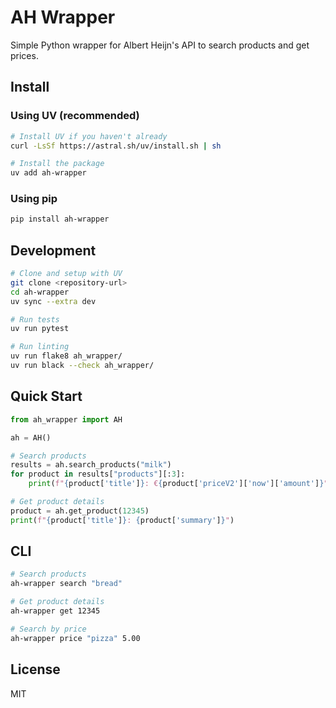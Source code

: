 # AH Wrapper

Simple Python wrapper for Albert Heijn's API to search products and get prices.

## Install

### Using UV (recommended)
```bash
# Install UV if you haven't already
curl -LsSf https://astral.sh/uv/install.sh | sh

# Install the package
uv add ah-wrapper
```

### Using pip
```bash
pip install ah-wrapper
```

## Development

```bash
# Clone and setup with UV
git clone <repository-url>
cd ah-wrapper
uv sync --extra dev

# Run tests
uv run pytest

# Run linting
uv run flake8 ah_wrapper/
uv run black --check ah_wrapper/
```

## Quick Start

```python
from ah_wrapper import AH

ah = AH()

# Search products
results = ah.search_products("milk")
for product in results["products"][:3]:
    print(f"{product['title']}: €{product['priceV2']['now']['amount']}")

# Get product details
product = ah.get_product(12345)
print(f"{product['title']}: {product['summary']}")
```

## CLI

```bash
# Search products
ah-wrapper search "bread"

# Get product details
ah-wrapper get 12345

# Search by price
ah-wrapper price "pizza" 5.00
```

## License

MIT 
